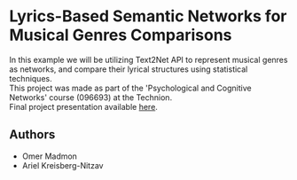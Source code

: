 # Lyrics-Based Semantic Networks for Musical Genres Comparisons

In this example we will be utilizing Text2Net API to represent musical genres as networks, and compare their lyrical structures using statistical techniques.
<br>This project was made as part of the 'Psychological and Cognitive Networks' course (096693) at the Technion.
<br>Final project presentation available [here](https://docs.google.com/presentation/d/1nmPHusCKacJTzr8BHiuvPLSvCoW5CaUMux0JKvhhZg4/edit#slide=id.p).

## Authors
* Omer Madmon
* Ariel Kreisberg-Nitzav
